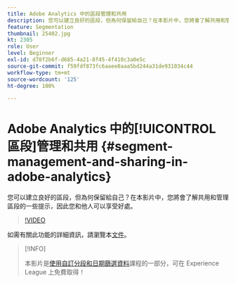 ```yaml
---
title: Adobe Analytics 中的區段管理和共用
description: 您可以建立良好的區段，但為何保留給自己？在本影片中，您將會了解共用和管理區段的一些提示，因此您和他人可以享受好處。
feature: Segmentation
thumbnail: 25402.jpg
kt: 2305
role: User
level: Beginner
exl-id: d78f2b6f-d685-4a21-8f45-4f410c3a0e5c
source-git-commit: f59fdf873fc6aaee8aaa5bd244a31de931034c44
workflow-type: tm+mt
source-wordcount: '125'
ht-degree: 100%

---
```


# Adobe Analytics 中的[!UICONTROL 區段]管理和共用 {#segment-management-and-sharing-in-adobe-analytics}

您可以建立良好的區段，但為何保留給自己？在本影片中，您將會了解共用和管理區段的一些提示，因此您和他人可以享受好處。

>[!VIDEO](https://video.tv.adobe.com/v/25402/?quality=12&learn=on)

如需有關此功能的詳細資訊，請瀏覽本[文件](https://experienceleague.adobe.com/docs/analytics/components/segmentation/segmentation-workflow/seg-manage.html?lang=zh-Hant)。

>[!INFO]
>
> 本影片是[使用自訂分段和日期篩選資料](https://experienceleague.adobe.com/?recommended=Analytics-U-1-2021.1.filterdata)課程的一部分，可在 Experience League 上免費取得！
